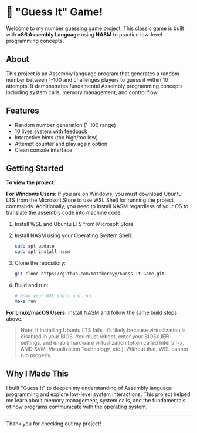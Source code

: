 # 🎯 "Guess It" Game!

Welcome to my number guessing game project. This classic game is built with **x86 Assembly Language** using **NASM** to practice low-level programming concepts.

## About

This project is an Assembly language program that generates a random number between 1-100 and challenges players to guess it within 10 attempts. It demonstrates fundamental Assembly programming concepts including system calls, memory management, and control flow.

## Features

- Random number generation (1-100 range)
- 10 lives system with feedback
- Interactive hints (too high/too low)
- Attempt counter and play again option
- Clean console interface

## Getting Started

**To view the project:**

**For Windows Users:**
If you are on Windows, you must download Ubuntu LTS from the Microsoft Store to use WSL Shell for running the project commands. Additionally, you need to install NASM regardless of your OS to translate the assembly code into machine code.

1. Install WSL and Ubuntu LTS from Microsoft Store

2. Install NASM using your Operating System Shell:
    ```bash
    sudo apt update
    sudo apt install nasm
    ```

3. Clone the repository:

    ```bash
    git clone https://github.com/mattkerbyy/Guess-It-Game.git
    ```

5. Build and run:
    ```bash
    # Open your WSL shell and run
    make run
    ```

**For Linux/macOS Users:**
Install NASM and follow the same build steps above.

> Note: If installing Ubuntu LTS fails, it’s likely because virtualization is disabled in your BIOS. You must reboot, enter your BIOS/UEFI settings, and enable hardware virtualization (often called Intel VT-x, AMD SVM, Virtualization Technology, etc.). Without that, WSL cannot run properly.

## Why I Made This

I built "Guess It" to deepen my understanding of Assembly language programming and explore low-level system interactions. This project helped me learn about memory management, system calls, and the fundamentals of how programs communicate with the operating system.

---

Thank you for checking out my project!
